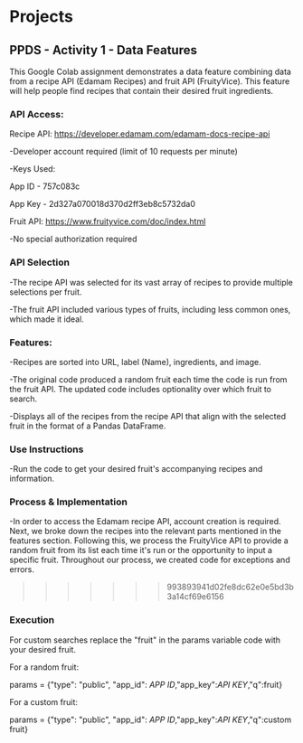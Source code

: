 # Projects

## **PPDS - Activity 1 - Data Features**

This Google Colab assignment demonstrates a data feature combining data from a recipe API (Edamam Recipes) and fruit API (FruityVice). This feature will help people find recipes that contain their desired fruit ingredients.


### **API Access:**


Recipe API: https://developer.edamam.com/edamam-docs-recipe-api

-Developer account required (limit of 10 requests per minute)

-Keys Used:

App ID - 757c083c


App Key - 2d327a070018d370d2ff3eb8c5732da0

Fruit API: https://www.fruityvice.com/doc/index.html

-No special authorization required



### **API Selection**


-The recipe API was selected for its vast array of recipes to provide multiple selections per fruit.

-The fruit API included various types of fruits, including less common ones, which made it ideal.



### **Features:**


-Recipes are sorted into URL, label (Name), ingredients, and image.

-The original code produced a random fruit each time the code is run from the fruit API. The updated code includes optionality over which fruit to search.

-Displays all of the recipes from the recipe API that align with the selected fruit in the format of a Pandas DataFrame.



### **Use Instructions**


-Run the code to get your desired fruit's accompanying recipes and information. 



### **Process & Implementation**

-In order to access the Edamam recipe API, account creation is required. Next, we broke down the recipes into the relevant parts mentioned in the features section. Following this, we process the FruityVice API to provide a random fruit from its list each time it's run or the opportunity to input a specific fruit. Throughout our process, we created code for exceptions and errors. 
>>>>>>> 993893941d02fe8dc62e0e5bd3b3a14cf69e6156

### **Execution**

For custom searches replace the "fruit" in the params variable code with your desired fruit.

For a random fruit:

params = {"type": "public", "app_id": *APP ID*,"app_key":*API KEY*,"q":fruit} 

For a custom fruit:

params = {"type": "public", "app_id": *APP ID*,"app_key":*API KEY*,"q":custom fruit}


